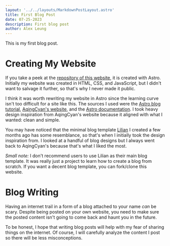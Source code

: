 ```yaml
---
layout: '../../layouts/MarkdownPostLayout.astro'
title: First Blog Post
date: 07-25-2023
description: First blog post
author: Alex Leung
---
```


This is my first blog post. 

# Creating My Website 

If you take a peek at the [repository of this website](https://github.com/alexwkleung/alexwkleung-website), it is created with Astro. Initially my website was created in HTML, CSS, and JavaScript, but I didn't want to salvage it further, so that's why I never made it public.

I think it was worth rewriting my website in Astro since the learning curve isn't too difficult for a site like this. The sources I used were the [Astro blog tutorial](https://docs.astro.build/en/tutorial/0-introduction/), [AqingCyan's website](https://github.com/AqingCyan/me), and the [Astro documentation](https://docs.astro.build/en/getting-started/). I took heavy design inspiration from AqingCyan's website because it aligned with what I wanted: clean and simple.

You may have noticed that the minimal blog template [Lilian](https://github.com/alexwkleung/Lilian) I created a few months ago has some resemblance, so that's when I initially took the design inspiration from. I looked at a handful of blog designs but I always went back to AqingCyan's because that's what I liked the most.

*Small note:* I don't recommend users to use Lilian as their main blog template. It was really just a project to learn how to create a blog from scratch. If you want a decent blog template, you can fork/clone this website.

# Blog Writing

Having an internet trail in a form of a blog attached to your name *can* be scary. Despite being posted on your own website, you need to make sure the posted content isn't going to come back and haunt you in the future.

To be honest, I hope that writing blog posts will help with my fear of sharing things on the internet. Of course, I will carefully analyze the content I post so there will be less misconceptions.
